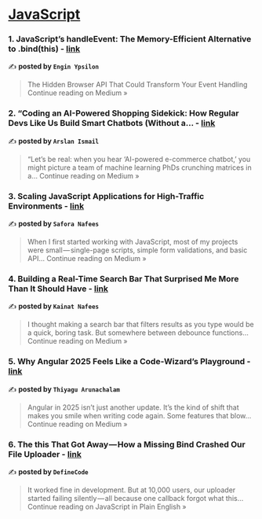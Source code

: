 
<h1><a href=https://medium.com/tag/javascript-development/recommended target="_blank" rel="noopener noreferrer">JavaScript</a></h1>
<h3>1. JavaScript’s handleEvent: The Memory-Efficient Alternative to .bind(this) - <a href="https://medium.com/@engin.ypsilon/javascripts-handleevent-the-memory-efficient-alternative-to-bind-this-d706317ba5c6?source=rss------javascript_development-5" target="_blank" rel="noopener noreferrer">link</a></h3>

✍️ **posted by `Engin Ypsilon`**

<blockquote>The Hidden Browser API That Could Transform Your Event Handling
Continue reading on Medium »</blockquote>

<h3>2. “Coding an AI-Powered Shopping Sidekick: How Regular Devs Like Us Build Smart Chatbots (Without a… - <a href="https://medium.com/@arslanismail840/coding-an-ai-powered-shopping-sidekick-how-regular-devs-like-us-build-smart-chatbots-without-a-0214d67ec97a?source=rss------javascript_development-5" target="_blank" rel="noopener noreferrer">link</a></h3>

✍️ **posted by `Arslan Ismail`**

<blockquote>“Let’s be real: when you hear ‘AI-powered e-commerce chatbot,’ you might picture a team of machine learning PhDs crunching matrices in a…
Continue reading on Medium »</blockquote>

<h3>3. Scaling JavaScript Applications for High-Traffic Environments - <a href="https://medium.com/@saforanafees02/scaling-javascript-applications-for-high-traffic-environments-6942d5c66c29?source=rss------javascript_development-5" target="_blank" rel="noopener noreferrer">link</a></h3>

✍️ **posted by `Safora Nafees`**

<blockquote>When I first started working with JavaScript, most of my projects were small — single-page scripts, simple form validations, and basic API…
Continue reading on Medium »</blockquote>

<h3>4. Building a Real-Time Search Bar That Surprised Me More Than It Should Have - <a href="https://medium.com/@kainatnafees/building-a-real-time-search-bar-that-surprised-me-more-than-it-should-have-21f86f49f416?source=rss------javascript_development-5" target="_blank" rel="noopener noreferrer">link</a></h3>

✍️ **posted by `Kainat Nafees`**

<blockquote>I thought making a search bar that filters results as you type would be a quick, boring task. But somewhere between debounce functions…
Continue reading on Medium »</blockquote>

<h3>5. Why Angular 2025 Feels Like a Code-Wizard’s Playground - <a href="https://athiyagu6.medium.com/why-angular-2025-feels-like-a-code-wizards-playground-e71526c927f5?source=rss------javascript_development-5" target="_blank" rel="noopener noreferrer">link</a></h3>

✍️ **posted by `Thiyagu Arunachalam`**

<blockquote>Angular in 2025 isn’t just another update. It’s the kind of shift that makes you smile when writing code again. Some features that blow…
Continue reading on Medium »</blockquote>

<h3>6. The this That Got Away — How a Missing Bind Crashed Our File Uploader - <a href="https://javascript.plainenglish.io/the-this-that-got-away-how-a-missing-bind-crashed-our-file-uploader-da417640764a?source=rss------javascript_development-5" target="_blank" rel="noopener noreferrer">link</a></h3>

✍️ **posted by `DefineCode`**

<blockquote>It worked fine in development. But at 10,000 users, our uploader started failing silently — all because one callback forgot what this…
Continue reading on JavaScript in Plain English »</blockquote>

